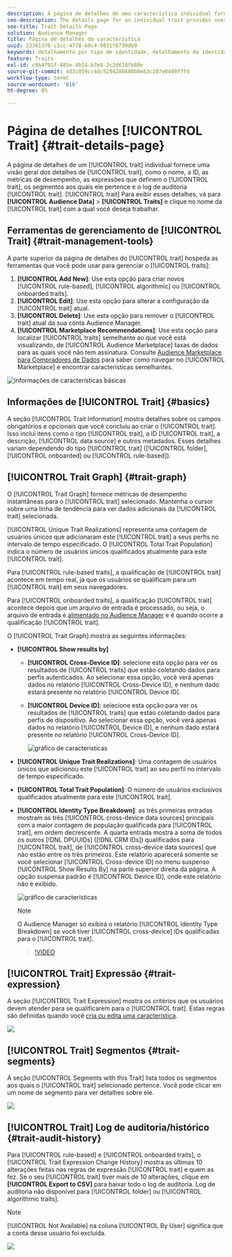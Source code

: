 ```yaml
---
description: A página de detalhes de uma característica individual fornece visão geral de informações como nome da característica, ID, métricas de desempenho, expressões que definem a característica, segmentos aos quais ela pertence e o log de auditoria de característica. Para exibir esses detalhes, vá para Dados de público-alvo > Características e clique no nome da característica com a qual deseja trabalhar.
seo-description: The details page for an individual trait provides overview of information like the trait name, ID, performance metrics, expressions that define the trait, segments it belongs to, and the trait audit log. To vew these details, go to Audience Data > Traits and click the name of the trait you want to work with.
seo-title: Trait Details Page
solution: Audience Manager
title: Página de detalhes da característica
uuid: 23301376-c1cc-4778-b8c4-9831f6739db9
keywords: detalhamento por tipo de identidade, detalhamento de identidade, relatórios de identidade de público-alvo, entre dispositivos, ID entre dispositivos, ID de dispositivo
feature: Traits
exl-id: c0b4791f-885e-4b14-b7e8-3c2d618fb80e
source-git-commit: 4d3c859cc4dc5294286680b0e63c287e0409f7fd
workflow-type: tm+mt
source-wordcount: '616'
ht-degree: 0%

---
```


# Página de detalhes [!UICONTROL Trait] {#trait-details-page}

A página de detalhes de um [!UICONTROL trait] individual fornece uma visão geral dos detalhes de [!UICONTROL trait], como o nome, a ID, as métricas de desempenho, as expressões que definem o [!UICONTROL trait], os segmentos aos quais ele pertence e o log de auditoria [!UICONTROL trait]. [!UICONTROL trait] Para exibir esses detalhes, vá para **[!UICONTROL Audience Data]** > **[!UICONTROL Traits]** e clique no nome da [!UICONTROL trait] com a qual você deseja trabalhar.

## Ferramentas de gerenciamento de [!UICONTROL Trait] {#trait-management-tools}

A parte superior da página de detalhes do [!UICONTROL trait] hospeda as ferramentas que você pode usar para gerenciar o [!UICONTROL traits]:

1. **[!UICONTROL Add New]**: Use esta opção para criar novos [!UICONTROL rule-based], [!UICONTROL algorithmic] ou [!UICONTROL onboarded traits].
2. **[!UICONTROL Edit]**: Use esta opção para alterar a configuração da [!UICONTROL trait] atual.
3. **[!UICONTROL Delete]**: Use esta opção para remover o [!UICONTROL trait] atual da sua conta Audience Manager.
4. **[!UICONTROL Marketplace Recommendations]**: Use esta opção para localizar [!UICONTROL traits] semelhante ao que você está visualizando, de [!UICONTROL Audience Marketplace] taxas de dados para as quais você não tem assinatura. Consulte [Audience Marketplace para Compradores de Dados](../audience-marketplace/marketplace-data-buyers/marketplace-data-buyers.md) para saber como navegar no [!UICONTROL Marketplace] e encontrar características semelhantes.

![informações de características básicas](assets/basic-trait-information.png)

## Informações de [!UICONTROL Trait] {#basics}

A seção [!UICONTROL Trait Information] mostra detalhes sobre os campos obrigatórios e opcionais que você concluiu ao criar o [!UICONTROL trait]. Isso inclui itens como o tipo [!UICONTROL trait], a ID [!UICONTROL trait], a descrição, [!UICONTROL data source] e outros metadados. Esses detalhes variam dependendo do tipo [!UICONTROL trait] ([!UICONTROL folder], [!UICONTROL onboarded] ou [!UICONTROL rule-based]).

## [!UICONTROL Trait Graph] {#trait-graph}

O [!UICONTROL Trait Graph] fornece métricas de desempenho instantâneas para o [!UICONTROL trait] selecionado. Mantenha o cursor sobre uma linha de tendência para ver dados adicionais da [!UICONTROL trait] selecionada.

[!UICONTROL Unique Trait Realizations] representa uma contagem de usuários únicos que adicionaram este [!UICONTROL trait] a seus perfis no intervalo de tempo especificado. O [!UICONTROL Total Trait Population] indica o número de usuários únicos qualificados atualmente para este [!UICONTROL trait].

Para [!UICONTROL rule-based traits], a qualificação de [!UICONTROL trait] acontece em tempo real, já que os usuários se qualificam para um [!UICONTROL trait] em seus navegadores.

Para [!UICONTROL onboarded traits], a qualificação [!UICONTROL trait] acontece depois que um arquivo de entrada é processado, ou seja, o arquivo de entrada é [alimentado no Audience Manager](../../faq/faq-inbound-data-ingestion.md) e é quando ocorre a qualificação [!UICONTROL trait].

O [!UICONTROL Trait Graph] mostra as seguintes informações:

* **[!UICONTROL Show results by]**
   * **[!UICONTROL Cross-Device ID]**: selecione esta opção para ver os resultados de [!UICONTROL traits] que estão coletando dados para perfis autenticados. Ao selecionar essa opção, você verá apenas dados no relatório [!UICONTROL Cross-Device ID], e nenhum dado estará presente no relatório [!UICONTROL Device ID].
   * **[!UICONTROL Device ID]**: selecione esta opção para ver os resultados de [!UICONTROL traits] que estão coletando dados para perfis de dispositivo. Ao selecionar essa opção, você verá apenas dados no relatório [!UICONTROL Device ID], e nenhum dado estará presente no relatório [!UICONTROL Cross-Device ID].

     ![gráfico de características](assets/trait-summary.gif)

* **[!UICONTROL Unique Trait Realizations]**: Uma contagem de usuários únicos que adicionou este [!UICONTROL trait] ao seu perfil no intervalo de tempo especificado.
* **[!UICONTROL Total Trait Population]**: O número de usuários exclusivos qualificados atualmente para este [!UICONTROL trait].

* **[!UICONTROL Identity Type Breakdown]**: as três primeiras entradas mostram as três [!UICONTROL cross-device data sources] principais com a maior contagem de população qualificada para [!UICONTROL trait], em ordem decrescente. A quarta entrada mostra a soma de todos os outros [!DNL DPUUIDs] ([!DNL CRM IDs]) qualificados para [!UICONTROL trait], de [!UICONTROL cross-device data sources] que não estão entre os três primeiros. Este relatório aparecerá somente se você selecionar [!UICONTROL Cross-device ID] no menu suspenso [!UICONTROL Show Results By] na parte superior direita da página. A opção suspensa padrão é [!UICONTROL Device ID], onde este relatório não é exibido.

  ![gráfico de características](assets/trait-identity.png)

  >[!NOTE]
  >
  >O Audience Manager só exibirá o relatório [!UICONTROL Identity Type Breakdown] se você tiver [!UICONTROL cross-device] IDs qualificadas para o [!UICONTROL trait].

  >[!VIDEO](https://video.tv.adobe.com/v/27977/)

## [!UICONTROL Trait] Expressão {#trait-expression}

A seção [!UICONTROL Trait Expression] mostra os critérios que os usuários devem atender para se qualificarem para o [!UICONTROL trait]. Estas regras são definidas quando você [cria ou edita uma característica](../../features/traits/about-trait-builder.md).

![](assets/traitExpression.png)

## [!UICONTROL Trait] Segmentos {#trait-segments}

A seção [!UICONTROL Segments with this Trait] lista todos os segmentos aos quais o [!UICONTROL trait] selecionado pertence. Você pode clicar em um nome de segmento para ver detalhes sobre ele.

![](assets/traitSegments.png)

## [!UICONTROL Trait] Log de auditoria/histórico {#trait-audit-history}

Para [!UICONTROL rule-based] e [!UICONTROL onboarded traits], o [!UICONTROL Trait Expression Change History] mostra as últimas 10 alterações feitas nas regras de expressão [!UICONTROL trait] e quem as fez. Se o seu [!UICONTROL trait] tiver mais de 10 alterações, clique em **[!UICONTROL Export to CSV]** para baixar todo o log de auditoria. Log de auditoria não disponível para [!UICONTROL folder] ou [!UICONTROL algorithmic traits].

>[!NOTE]
>
>[!UICONTROL Not Available] na coluna [!UICONTROL By User] significa que a conta desse usuário foi excluída.

![](assets/traitHistory.png)

